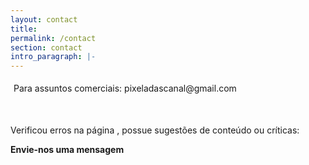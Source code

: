 ```yaml
---
layout: contact
title: 
permalink: /contact
section: contact
intro_paragraph: |-
---
```



<p style="border:1px dotter lightgrey;padding:5px;">Para assuntos comerciais: pixeladascanal@gmail.com</p><br>

Verificou erros na página , possue sugestões de conteúdo ou críticas: 

 **Envie-nos uma mensagem**


